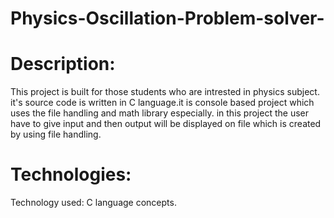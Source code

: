 # Physics-Oscillation-Problem-solver-
# Description: 
  This project is built for those students who are intrested in physics subject. it's source code is written in C language.it is console based project which uses the file handling and math library especially. in this project the user have to give input and then output will be displayed on file which is created by using file handling.

# Technologies: 
Technology used: C language concepts. 
